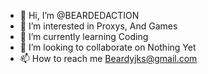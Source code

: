 - 👋 Hi, I’m @BEARDEDACTION
- 👀 I’m interested in Proxys, And Games 
- 🌱 I’m currently learning Coding 
- 💞️ I’m looking to collaborate on Nothing Yet
- 📫 How to reach me Beardyjks@gmail.com

<!---
BEARDEDACTION/BEARDEDACTION is a ✨ special ✨ repository because its `README.md` (this file) appears on your GitHub profile.
You can click the Preview link to take a look at your changes.
--->
